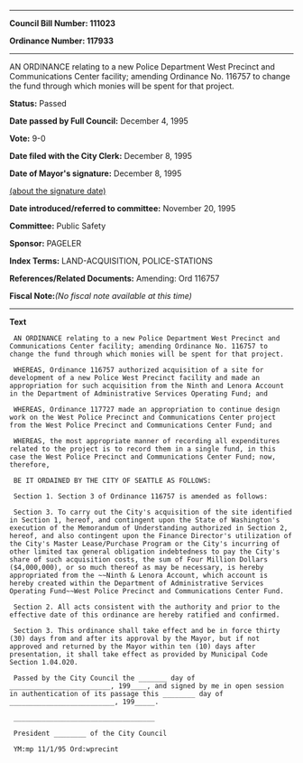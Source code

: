

********

**Council Bill Number: 111023**
   
**Ordinance Number: 117933**
********

 AN ORDINANCE relating to a new Police Department West Precinct and Communications Center facility; amending Ordinance No. 116757 to change the fund through which monies will be spent for that project.

**Status:** Passed
   
**Date passed by Full Council:** December 4, 1995
   
**Vote:** 9-0
   
**Date filed with the City Clerk:** December 8, 1995
   
**Date of Mayor's signature:** December 8, 1995
   
[(about the signature date)](/~public/approvaldate.htm)
   
   
   
**Date introduced/referred to committee:** November 20, 1995
   
**Committee:** Public Safety
   
**Sponsor:** PAGELER
   
   
**Index Terms:** LAND-ACQUISITION, POLICE-STATIONS

**References/Related Documents:** Amending: Ord 116757

**Fiscal Note:**_(No fiscal note available at this time)_

********

**Text**
   
```
 AN ORDINANCE relating to a new Police Department West Precinct and Communications Center facility; amending Ordinance No. 116757 to change the fund through which monies will be spent for that project.

 WHEREAS, Ordinance 116757 authorized acquisition of a site for development of a new Police West Precinct facility and made an appropriation for such acquisition from the Ninth and Lenora Account in the Department of Administrative Services Operating Fund; and

 WHEREAS, Ordinance 117727 made an appropriation to continue design work on the West Police Precinct and Communications Center project from the West Police Precinct and Communications Center Fund; and

 WHEREAS, the most appropriate manner of recording all expenditures related to the project is to record them in a single fund, in this case the West Police Precinct and Communications Center Fund; now, therefore,

 BE IT ORDAINED BY THE CITY OF SEATTLE AS FOLLOWS:

 Section 1. Section 3 of Ordinance 116757 is amended as follows:

 Section 3. To carry out the City's acquisition of the site identified in Section 1, hereof, and contingent upon the State of Washington's execution of the Memorandum of Understanding authorized in Section 2, hereof, and also contingent upon the Finance Director's utilization of the City's Master Lease/Purchase Program or the City's incurring of other limited tax general obligation indebtedness to pay the City's share of such acquisition costs, the sum of Four Million Dollars ($4,000,000), or so much thereof as may be necessary, is hereby appropriated from the ~~Ninth & Lenora Account, which account is hereby created within the Department of Administrative Services Operating Fund~~West Police Precinct and Communications Center Fund.

 Section 2. All acts consistent with the authority and prior to the effective date of this ordinance are hereby ratified and confirmed.

 Section 3. This ordinance shall take effect and be in force thirty (30) days from and after its approval by the Mayor, but if not approved and returned by the Mayor within ten (10) days after presentation, it shall take effect as provided by Municipal Code Section 1.04.020.

 Passed by the City Council the _______ day of _________________________, 199____, and signed by me in open session in authentication of its passage this ________ day of __________________________, 199_____.

 ___________________________________

 President ________ of the City Council

 YM:mp 11/1/95 Ord:wprecint

```
